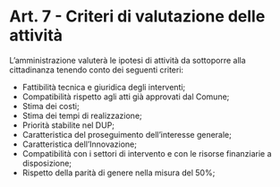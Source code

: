 # Art. 7 - Criteri di valutazione delle attività

L’amministrazione valuterà le ipotesi di attività da sottoporre alla cittadinanza tenendo conto dei seguenti criteri:
 
- Fattibilità tecnica e giuridica degli interventi;
- Compatibilità rispetto agli atti già approvati dal Comune;
- Stima dei costi;
- Stima dei tempi di realizzazione;
- Priorità stabilite nel DUP;
- Caratteristica del proseguimento dell’interesse generale;
- Caratteristica dell’Innovazione;
- Compatibilità con i settori di intervento e con le risorse finanziarie a disposizione;
- Rispetto della parità di genere nella misura del 50%;
